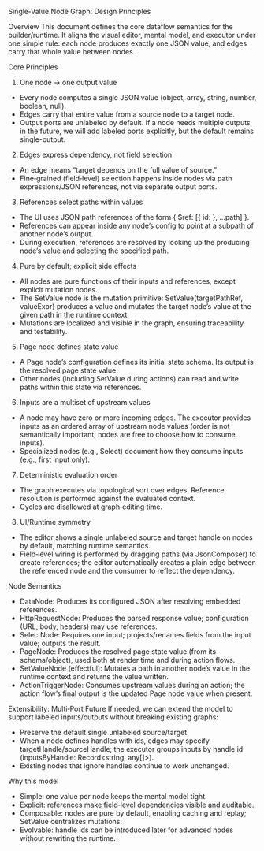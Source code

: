 Single‑Value Node Graph: Design Principles

Overview
This document defines the core dataflow semantics for the builder/runtime. It aligns the visual editor, mental model, and executor under one simple rule: each node produces exactly one JSON value, and edges carry that whole value between nodes.

Core Principles
1) One node → one output value
- Every node computes a single JSON value (object, array, string, number, boolean, null).
- Edges carry that entire value from a source node to a target node.
- Output ports are unlabeled by default. If a node needs multiple outputs in the future, we will add labeled ports explicitly, but the default remains single-output.

2) Edges express dependency, not field selection
- An edge means “target depends on the full value of source.”
- Fine‑grained (field‑level) selection happens inside nodes via path expressions/JSON references, not via separate output ports.

3) References select paths within values
- The UI uses JSON path references of the form { $ref: [{ id: <nodeId> }, ...path] }.
- References can appear inside any node’s config to point at a subpath of another node’s output.
- During execution, references are resolved by looking up the producing node’s value and selecting the specified path.

4) Pure by default; explicit side effects
- All nodes are pure functions of their inputs and references, except explicit mutation nodes.
- The SetValue node is the mutation primitive: SetValue(targetPathRef, valueExpr) produces a value and mutates the target node’s value at the given path in the runtime context.
- Mutations are localized and visible in the graph, ensuring traceability and testability.

5) Page node defines state value
- A Page node’s configuration defines its initial state schema. Its output is the resolved page state value.
- Other nodes (including SetValue during actions) can read and write paths within this state via references.

6) Inputs are a multiset of upstream values
- A node may have zero or more incoming edges. The executor provides inputs as an ordered array of upstream node values (order is not semantically important; nodes are free to choose how to consume inputs).
- Specialized nodes (e.g., Select) document how they consume inputs (e.g., first input only).

7) Deterministic evaluation order
- The graph executes via topological sort over edges. Reference resolution is performed against the evaluated context.
- Cycles are disallowed at graph‑editing time.

8) UI/Runtime symmetry
- The editor shows a single unlabeled source and target handle on nodes by default, matching runtime semantics.
- Field‑level wiring is performed by dragging paths (via JsonComposer) to create references; the editor automatically creates a plain edge between the referenced node and the consumer to reflect the dependency.

Node Semantics
- DataNode: Produces its configured JSON after resolving embedded references.
- HttpRequestNode: Produces the parsed response value; configuration (URL, body, headers) may use references.
- SelectNode: Requires one input; projects/renames fields from the input value; outputs the result.
- PageNode: Produces the resolved page state value (from its schema/object), used both at render time and during action flows.
- SetValueNode (effectful): Mutates a path in another node’s value in the runtime context and returns the value written.
- ActionTriggerNode: Consumes upstream values during an action; the action flow’s final output is the updated Page node value when present.

Extensibility: Multi‑Port Future
If needed, we can extend the model to support labeled inputs/outputs without breaking existing graphs:
- Preserve the default single unlabeled source/target.
- When a node defines handles with ids, edges may specify targetHandle/sourceHandle; the executor groups inputs by handle id (inputsByHandle: Record<string, any[]>).
- Existing nodes that ignore handles continue to work unchanged.

Why this model
- Simple: one value per node keeps the mental model tight.
- Explicit: references make field‑level dependencies visible and auditable.
- Composable: nodes are pure by default, enabling caching and replay; SetValue centralizes mutations.
- Evolvable: handle ids can be introduced later for advanced nodes without rewriting the runtime.


